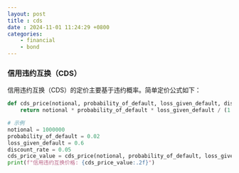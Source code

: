 ```yaml
---
layout: post
title : cds
date : 2024-11-01 11:24:29 +0800
categories: 
    - financial
    - bond
---
```


<script>
  MathJax = {
    tex: {
      inlineMath: [['$', '$'], ['\\(', '\\)']],
      displayMath: [['$$', '$$'], ['\\[', '\\]']]
    }
  };
</script>
<script src="https://cdn.jsdelivr.net/npm/mathjax@3/es5/tex-mml-chtml.js"></script>

### 信用违约互换（CDS）

信用违约互换（CDS）的定价主要基于违约概率。简单定价公式如下：

```py
def cds_price(notional, probability_of_default, loss_given_default, discount_rate):
    return notional * probability_of_default * loss_given_default / (1 + discount_rate)

# 示例
notional = 1000000
probability_of_default = 0.02
loss_given_default = 0.6
discount_rate = 0.05
cds_price_value = cds_price(notional, probability_of_default, loss_given_default, discount_rate)
print(f"信用违约互换价格: {cds_price_value:.2f}")
```